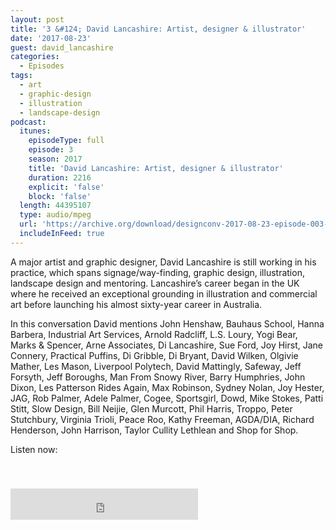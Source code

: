 ```yaml
---
layout: post
title: '3 &#124; David Lancashire: Artist, designer & illustrator'
date: '2017-08-23'
guest: david_lancashire
categories:
  - Episodes
tags:
  - art
  - graphic-design
  - illustration
  - landscape-design
podcast:
  itunes:
    episodeType: full
    episode: 3
    season: 2017
    title: 'David Lancashire: Artist, designer & illustrator'
    duration: 2216
    explicit: 'false'
    block: 'false'
  length: 44395107
  type: audio/mpeg
  url: 'https://archive.org/download/designconv-2017-08-23-episode-003-david-lancashire/2017-08-23-episode-003-david-lancashire.mp3'
  includeInFeed: true
---
```


A major artist and graphic designer, David Lancashire is still working in his
practice, which spans signage/way-finding, graphic design, illustration,
landscape design and mentoring. Lancashire’s career began in the UK where he
received an exceptional grounding in illustration and commercial art before
launching his almost sixty-year career in Australia.

In this conversation David mentions John Henshaw, Bauhaus School, Hanna Barbera,
Industrial Art Services, Arnold Radcliff, L.S. Loury, Yogi Bear, Marks &
Spencer, Arne Associates, Di Lancashire, Sue Ford, Joy Hirst, Jane Connery,
Practical Puffins, Di Gribble, Di Bryant, David Wilken, Olgivie Mather, Les
Mason, Liverpool Polytech, David Mattingly, Safeway, Jeff Forsyth, Jeff
Boroughs, Man From Snowy River,  Barry Humphries, John Dixon, Les Patterson
Rides Again, Max Robinson, Sydney Nolan, Joy Hester, JAG, Rob Palmer, Adele
Palmer, Cogee, Sportsgirl, Dowd, Mike Stokes, Patti Stitt, Slow Design, Bill
Neijie, Glen Murcott, Phil Harris, Troppo, Peter Stutchbury, Virginia Trioli,
Peace Roo, Kathy Freeman, AGDA/DIA, Richard Henderson, John Harrison, Taylor
Cullity Lethlean and Shop for Shop.

Listen now:
<div class="responsive-embed" style="padding-top: 8%;">
  <!--suppress HtmlUnknownAttribute, HtmlDeprecatedAttribute -->
  <iframe src="https://archive.org/embed/designconv-2017-08-23-episode-003-david-lancashire" class="responsive-embed-item" height="50" frameborder="0" webkitallowfullscreen="true" mozallowfullscreen="true" allowfullscreen></iframe>
</div>
